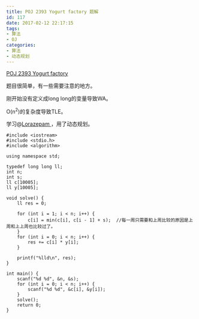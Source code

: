 ```yaml
---
title: POJ 2393 Yogurt factory 题解
id: 117
date: 2017-02-12 22:17:15
tags:
- 算法
- OJ
categories:
- 算法
- 动态规划
---
```


[POJ 2393 Yogurt factory](https://vjudge.net/problem/16489/origin)

题目很简单，有一些需要注意的地方。

刚开始没有定义成long long的变量导致WA。

O(n<sup>2</sup>)的复杂度导致TLE。

学习@[Lorazepam ](http://www.cnblogs.com/oscar-cnblogs/p/6360254.html)，用了动态规划。

```
#include <iostream>
#include <stdio.h>
#include <algorithm>

using namespace std;

typedef long long ll;
int n;
int s;
ll c[10005];
ll y[10005];

void solve() {
    ll res = 0;

    for (int i = 1; i < n; i++) {
        c[i] = min(c[i], c[i - 1] + s);  //每一周只需要和上周比较的原因是上周和上上周也比较过了。
    } 
    for (int i = 0; i < n; i++) {
        res += c[i] * y[i];
    }

    printf("%lld\n", res);
}

int main() {
    scanf("%d %d", &n, &s);
    for (int i = 0; i < n; i++) {
        scanf("%d %d", &c[i], &y[i]);
    }
    solve();
    return 0;
}
```

&nbsp;

